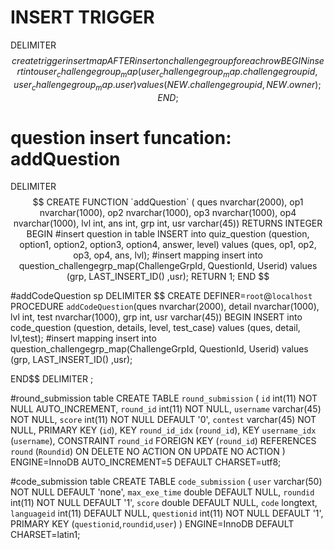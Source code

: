 
# INSERT TRIGGER  
DELIMITER $$
create trigger insertmap AFTER insert on challengegroup for each row 
BEGIN
	insert into user_challengegroup_map(user_challengegroup_map.challengegroupid, user_challengegroup_map.user)
    values (NEW.challengegroupid, NEW.owner);
END; $$

# question insert funcation: addQuestion  
DELIMITER $$
CREATE FUNCTION `addQuestion` (
ques nvarchar(2000), op1 nvarchar(1000), op2 nvarchar(1000), op3 nvarchar(1000), op4 nvarchar(1000), lvl int, ans int, grp int, usr varchar(45)) 
RETURNS INTEGER
BEGIN
	#insert question in table
	INSERT into quiz_question
    (question, option1, option2, option3, option4, answer, level)
    values
    (ques, op1, op2, op3, op4, ans, lvl);
    #insert mapping
    insert into question_challengegrp_map(ChallengeGrpId, QuestionId, Userid)
    values
	(grp, LAST_INSERT_ID() ,usr);  
RETURN 1;
END $$


#addCodeQuestion sp
DELIMITER $$
CREATE DEFINER=`root`@`localhost` PROCEDURE `addCodeQuestion`(ques nvarchar(2000), detail nvarchar(1000), lvl int, test nvarchar(1000), grp int, usr varchar(45))
BEGIN
	INSERT into code_question
    (question, details, level, test_case)
    values
    (ques, detail, lvl,test);
	#insert mapping
    insert into question_challengegrp_map(ChallengeGrpId, QuestionId, Userid)
    values
	(grp, LAST_INSERT_ID() ,usr); 
   
END$$
DELIMITER ;


#round_submission table
CREATE TABLE `round_submission` (
  `id` int(11) NOT NULL AUTO_INCREMENT,
  `round_id` int(11) NOT NULL,
  `username` varchar(45) NOT NULL,
  `score` int(11) NOT NULL DEFAULT '0',
  `contest` varchar(45) NOT NULL,
  PRIMARY KEY (`id`),
  KEY `round_id_idx` (`round_id`),
  KEY `username_idx` (`username`),
  CONSTRAINT `round_id` FOREIGN KEY (`round_id`) REFERENCES `round` (`Roundid`) ON DELETE NO ACTION ON UPDATE NO ACTION
) ENGINE=InnoDB AUTO_INCREMENT=5 DEFAULT CHARSET=utf8;

#code_submission table
CREATE TABLE `code_submission` (
  `user` varchar(50) NOT NULL DEFAULT 'none',
  `max_exe_time` double DEFAULT NULL,
  `roundid` int(11) NOT NULL DEFAULT '1',
  `score` double DEFAULT NULL,
  `code` longtext,
  `languageid` int(11) DEFAULT NULL,
  `questionid` int(11) NOT NULL DEFAULT '1',
  PRIMARY KEY (`questionid`,`roundid`,`user`)
) ENGINE=InnoDB DEFAULT CHARSET=latin1;